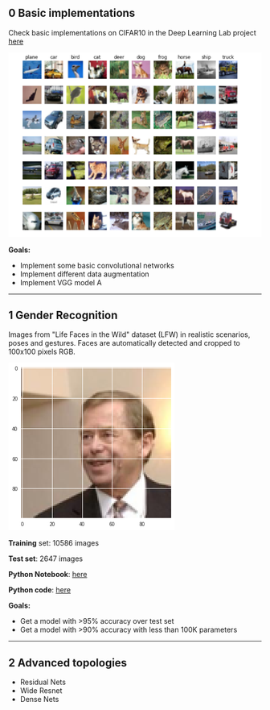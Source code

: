 
## 0 Basic implementations

Check basic implementations on CIFAR10 in the Deep Learning Lab project [here](https://github.com/RParedesPalacios/DeepLearningLab/tree/master/Examples/CIFAR)

![Cifar10](cifar10.png)

**Goals:**
* Implement some basic convolutional networks
* Implement different data augmentation
* Implement VGG model A

---

## 1 Gender Recognition

Images from "Life Faces in the Wild" dataset (LFW) in realistic scenarios, poses and gestures. Faces are automatically detected and cropped to 100x100 pixels RGB.


![Face example](face.png)


**Training** set: 10586 images

**Test set**: 2647 images 


**Python Notebook**: [here](gender.ipynb)

**Python code**: [here](gender.py)

**Goals:**
* Get a model with >95% accuracy over test set
* Get a model with >90% accuracy with less than 100K parameters
---

## 2 Advanced topologies 

* Residual Nets
* Wide Resnet 
* Dense Nets









